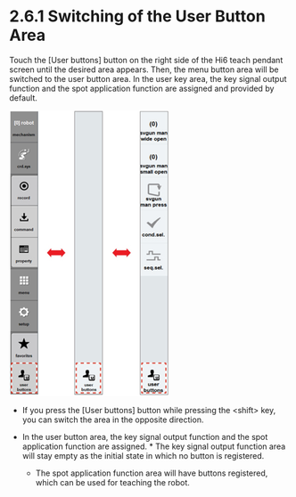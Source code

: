# 2.6.1 Switching of the User Button Area

Touch the \[User buttons\] button on the right side of the Hi6 teach pendant screen until the desired area appears. Then, the menu button area will be switched to the user button area. In the user key area, the key signal output function and the spot application function are assigned and provided by default.

![](../../_assets/image_337.png)

* If you press the \[User buttons\] button while pressing the &lt;shift&gt; key, you can switch the area in the opposite direction.
* In the user button area, the key signal output function and the spot application function are assigned.
  * 
    The key signal output function area will stay empty as the initial state in which no button is registered.

  * 
    The spot application function area will have buttons registered, which can be used for teaching the robot.





